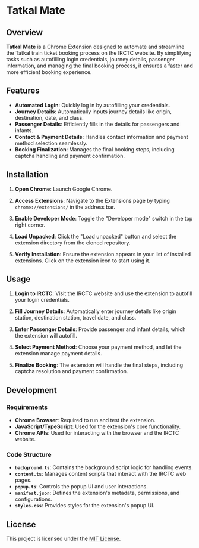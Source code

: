 # Tatkal Mate

## Overview

**Tatkal Mate** is a Chrome Extension designed to automate and streamline the Tatkal train ticket booking process on the IRCTC website. By simplifying tasks such as autofilling login credentials, journey details, passenger information, and managing the final booking process, it ensures a faster and more efficient booking experience.

## Features

- **Automated Login**: Quickly log in by autofilling your credentials.
- **Journey Details**: Automatically inputs journey details like origin, destination, date, and class.
- **Passenger Details**: Efficiently fills in the details for passengers and infants.
- **Contact & Payment Details**: Handles contact information and payment method selection seamlessly.
- **Booking Finalization**: Manages the final booking steps, including captcha handling and payment confirmation.

## Installation

1. **Open Chrome**: Launch Google Chrome.

2. **Access Extensions**: Navigate to the Extensions page by typing `chrome://extensions/` in the address bar.

3. **Enable Developer Mode**: Toggle the "Developer mode" switch in the top right corner.

4. **Load Unpacked**: Click the "Load unpacked" button and select the extension directory from the cloned repository.

5. **Verify Installation**: Ensure the extension appears in your list of installed extensions. Click on the extension icon to start using it.

## Usage

1. **Login to IRCTC**: Visit the IRCTC website and use the extension to autofill your login credentials.

2. **Fill Journey Details**: Automatically enter journey details like origin station, destination station, travel date, and class.

3. **Enter Passenger Details**: Provide passenger and infant details, which the extension will autofill.

4. **Select Payment Method**: Choose your payment method, and let the extension manage payment details.

5. **Finalize Booking**: The extension will handle the final steps, including captcha resolution and payment confirmation.

## Development

### Requirements

- **Chrome Browser**: Required to run and test the extension.
- **JavaScript/TypeScript**: Used for the extension's core functionality.
- **Chrome APIs**: Used for interacting with the browser and the IRCTC website.

### Code Structure

- **`background.ts`**: Contains the background script logic for handling events.
- **`content.ts`**: Manages content scripts that interact with the IRCTC web pages.
- **`popup.ts`**: Controls the popup UI and user interactions.
- **`manifest.json`**: Defines the extension's metadata, permissions, and configurations.
- **`styles.css`**: Provides styles for the extension's popup UI.

## License

This project is licensed under the [MIT License](LICENSE).

